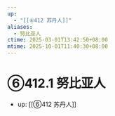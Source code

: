 ```yaml
---
up:
  - "[[⑥412 苏丹人]]"
aliases:
  - 努比亚人
ctime: 2025-03-01T13:42:50+08:00
mtime: 2025-10-01T11:40:30+08:00
---
```


# ⑥412.1 努比亚人

- up: [[⑥412 苏丹人]]
